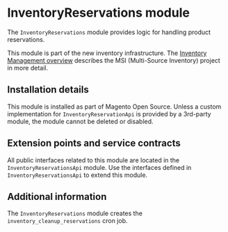 # InventoryReservations module

The `InventoryReservations` module provides logic for handling product reservations.

This module is part of the new inventory infrastructure. The
[Inventory Management overview](https://devdocs.magento.com/guides/v2.3/inventory/index.html)
describes the MSI (Multi-Source Inventory) project in more detail.

## Installation details

This module is installed as part of Magento Open Source. Unless a custom implementation for
`InventoryReservationApi` is provided by a 3rd-party module, the module cannot be deleted or disabled.

## Extension points and service contracts

All public interfaces related to this module are located in the `InventoryReservationsApi` module. 
Use the interfaces defined in `InventoryReservationsApi` to extend this module.

## Additional information

The `InventoryReservations` module creates the `inventory_cleanup_reservations` cron job.
